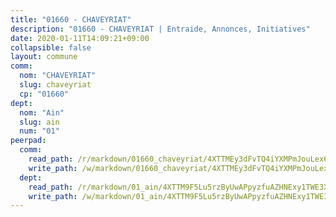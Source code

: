```yaml
---
title: "01660 - CHAVEYRIAT"
description: "01660 - CHAVEYRIAT | Entraide, Annonces, Initiatives"
date: 2020-01-11T14:09:21+09:00
collapsible: false
layout: commune
comm:
  nom: "CHAVEYRIAT"
  slug: chaveyriat
  cp: "01660"
dept:
  nom: "Ain"
  slug: ain
  num: "01"
peerpad:
  comm:
    read_path: /r/markdown/01660_chaveyriat/4XTTMEy3dFvTQ4iYXMPmJouLex6UDvEAJMFZYMqSdHSNPcU63
    write_path: /w/markdown/01660_chaveyriat/4XTTMEy3dFvTQ4iYXMPmJouLex6UDvEAJMFZYMqSdHSNPcU63-K3TgTcekZGTYwqi1bKdFKNBeGWmPkyTM8q2GLEwto5eScTQD4YuAysBDdxhG4jA2B8FZFbWmDcnhgP7bZzt93EtxeLJ275qratfktBiNvBq1s2nJfCLYdaVNxwoukYUPkUWJqEZd
  dept:
    read_path: /r/markdown/01_ain/4XTTM9F5Lu5rzByUwAPpyzfuAZHNExy1TWE3X3wiTrPFfiAJr
    write_path: /w/markdown/01_ain/4XTTM9F5Lu5rzByUwAPpyzfuAZHNExy1TWE3X3wiTrPFfiAJr-K3TgUnxzeFoJA4CB58vXNvKXURJneTNZHUsypAQGicGiZu7AS2sPbjspGpj7s3MmMv58YhkLaSUMQMHaiKAfoMv6wF36Urxbqqh8MmnXpnKkbVhnAishABEkMRAiyAt8GGJ1Jer2
---
```


